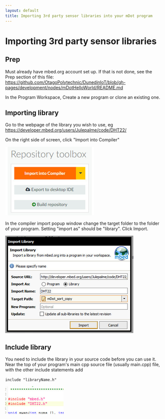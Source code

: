 ```yaml
---
layout: default
title: Importing 3rd party sensor libraries into your mDot program
---
```


# Importing 3rd party sensor libraries

## Prep

Must already have mbed.org account set up.
If that is not done, see the Prep section of this file:
https://github.com/OtagoPolytechnic/DunedinIoT/blob/gh-pages/development/nodes/mDotHelloWorld/README.md


In the Program Workspace, Create a new program or clone an existing one.

## Importing library

Go to the webpage of the library you wish to use, eg <a href="https://developer.mbed.org/users/Julepalme/code/DHT22/">https://developer.mbed.org/users/Julepalme/code/DHT22/</a>

On the right side of screen, click "Import into Compiler"

<img src="MDotImportingLibrarypics/importintocompiler.jpg">

In the compiler import popup window change the target folder to the folder of your program.
Setting "import as" should be "library". Click Import.

<img src="MDotImportingLibrarypics/importaslibrary.jpg">


## Include library

You need to include the library in your source code before you can use it.
Near the top of your program's main cpp source file (usually main.cpp) file, with the other include statements add

`include "libraryName.h"`

<img src="MDotImportingLibrarypics/include.jpg">






